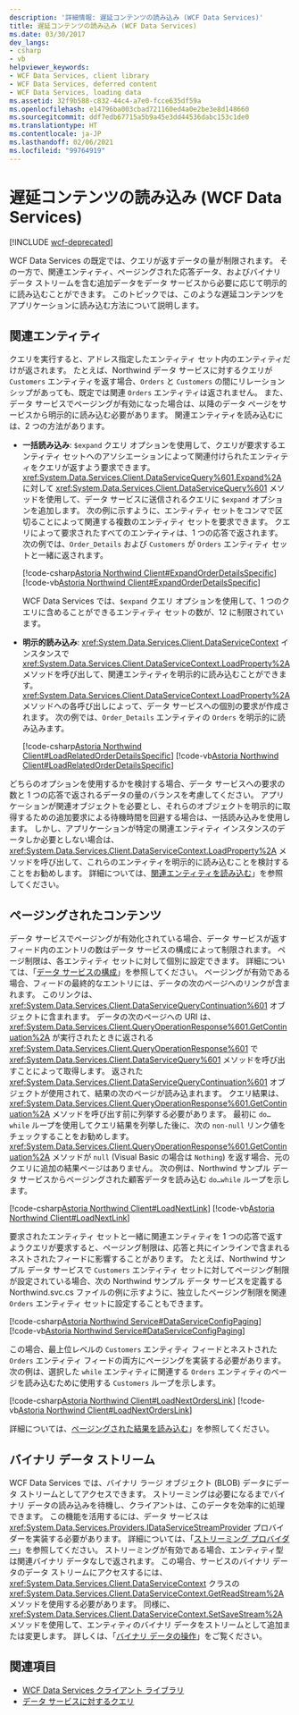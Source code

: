 ```yaml
---
description: '詳細情報: 遅延コンテンツの読み込み (WCF Data Services)'
title: 遅延コンテンツの読み込み (WCF Data Services)
ms.date: 03/30/2017
dev_langs:
- csharp
- vb
helpviewer_keywords:
- WCF Data Services, client library
- WCF Data Services, deferred content
- WCF Data Services, loading data
ms.assetid: 32f9b588-c832-44c4-a7e0-fcce635df59a
ms.openlocfilehash: e14796ba003cbad721160ed4a0e2be3e8d148660
ms.sourcegitcommit: ddf7edb67715a5b9a45e3dd44536dabc153c1de0
ms.translationtype: HT
ms.contentlocale: ja-JP
ms.lasthandoff: 02/06/2021
ms.locfileid: "99764919"
---
```

# <a name="loading-deferred-content-wcf-data-services"></a>遅延コンテンツの読み込み (WCF Data Services)

[!INCLUDE [wcf-deprecated](~/includes/wcf-deprecated.md)]

WCF Data Services の既定では、クエリが返すデータの量が制限されます。 その一方で、関連エンティティ、ページングされた応答データ、およびバイナリ データ ストリームを含む追加データをデータ サービスから必要に応じて明示的に読み込むことができます。 このトピックでは、このような遅延コンテンツをアプリケーションに読み込む方法について説明します。  
  
## <a name="related-entities"></a>関連エンティティ  

 クエリを実行すると、アドレス指定したエンティティ セット内のエンティティだけが返されます。 たとえば、Northwind データ サービスに対するクエリが `Customers` エンティティを返す場合、`Orders` と `Customers` の間にリレーションシップがあっても、既定では関連 `Orders` エンティティは返されません。 また、データ サービスでページングが有効になった場合は、以降のデータ ページをサービスから明示的に読み込む必要があります。 関連エンティティを読み込むには、2 つの方法があります。  
  
- **一括読み込み**: `$expand` クエリ オプションを使用して、クエリが要求するエンティティ セットへのアソシエーションによって関連付けられたエンティティをクエリが返すよう要求できます。 <xref:System.Data.Services.Client.DataServiceQuery%601.Expand%2A> に対して <xref:System.Data.Services.Client.DataServiceQuery%601> メソッドを使用して、データ サービスに送信されるクエリに `$expand` オプションを追加します。 次の例に示すように、エンティティ セットをコンマで区切ることによって関連する複数のエンティティ セットを要求できます。 クエリによって要求されたすべてのエンティティは、1 つの応答で返されます。 次の例では、`Order_Details` および `Customers` が `Orders` エンティティ セットと一緒に返されます。  
  
     [!code-csharp[Astoria Northwind Client#ExpandOrderDetailsSpecific](../../../../samples/snippets/csharp/VS_Snippets_Misc/astoria_northwind_client/cs/source.cs#expandorderdetailsspecific)]
     [!code-vb[Astoria Northwind Client#ExpandOrderDetailsSpecific](../../../../samples/snippets/visualbasic/VS_Snippets_Misc/astoria_northwind_client/vb/source.vb#expandorderdetailsspecific)]  
  
     WCF Data Services では、`$expand` クエリ オプションを使用して、1 つのクエリに含めることができるエンティティ セットの数が、12 に制限されています。  
  
- **明示的読み込み**: <xref:System.Data.Services.Client.DataServiceContext> インスタンスで <xref:System.Data.Services.Client.DataServiceContext.LoadProperty%2A> メソッドを呼び出して、関連エンティティを明示的に読み込むことができます。 <xref:System.Data.Services.Client.DataServiceContext.LoadProperty%2A> メソッドへの各呼び出しによって、データ サービスへの個別の要求が作成されます。 次の例では、`Order_Details` エンティティの `Orders` を明示的に読み込みます。  
  
     [!code-csharp[Astoria Northwind Client#LoadRelatedOrderDetailsSpecific](../../../../samples/snippets/csharp/VS_Snippets_Misc/astoria_northwind_client/cs/source.cs#loadrelatedorderdetailsspecific)]
     [!code-vb[Astoria Northwind Client#LoadRelatedOrderDetailsSpecific](../../../../samples/snippets/visualbasic/VS_Snippets_Misc/astoria_northwind_client/vb/source.vb#loadrelatedorderdetailsspecific)]  
  
 どちらのオプションを使用するかを検討する場合、データ サービスへの要求の数と 1 つの応答で返されるデータの量のバランスを考慮してください。 アプリケーションが関連オブジェクトを必要とし、それらのオブジェクトを明示的に取得するための追加要求による待機時間を回避する場合は、一括読み込みを使用します。 しかし、アプリケーションが特定の関連エンティティ インスタンスのデータしか必要としない場合は、<xref:System.Data.Services.Client.DataServiceContext.LoadProperty%2A> メソッドを呼び出して、これらのエンティティを明示的に読み込むことを検討することをお勧めします。 詳細については、[関連エンティティを読み込む](how-to-load-related-entities-wcf-data-services.md)」を参照してください。  
  
## <a name="paged-content"></a>ページングされたコンテンツ  

 データ サービスでページングが有効化されている場合、データ サービスが返すフィード内のエントリの数はデータ サービスの構成によって制限されます。 ページ制限は、各エンティティ セットに対して個別に設定できます。 詳細については、「[データ サービスの構成](configuring-the-data-service-wcf-data-services.md)」を参照してください。 ページングが有効である場合、フィードの最終的なエントリには、データの次のページへのリンクが含まれます。 このリンクは、<xref:System.Data.Services.Client.DataServiceQueryContinuation%601> オブジェクトに含まれます。 データの次のページへの URI は、<xref:System.Data.Services.Client.QueryOperationResponse%601.GetContinuation%2A> が実行されたときに返される <xref:System.Data.Services.Client.QueryOperationResponse%601> で <xref:System.Data.Services.Client.DataServiceQuery%601> メソッドを呼び出すことによって取得します。 返された <xref:System.Data.Services.Client.DataServiceQueryContinuation%601> オブジェクトが使用されて、結果の次のページが読み込まれます。 クエリ結果は、<xref:System.Data.Services.Client.QueryOperationResponse%601.GetContinuation%2A> メソッドを呼び出す前に列挙する必要があります。 最初に `do…while` ループを使用してクエリ結果を列挙した後に、次の `non-null` リンク値をチェックすることをお勧めします。 <xref:System.Data.Services.Client.QueryOperationResponse%601.GetContinuation%2A> メソッドが `null` (Visual Basic の場合は `Nothing`) を返す場合、元のクエリに追加の結果ページはありません。 次の例は、Northwind サンプル データ サービスからページングされた顧客データを読み込む `do…while` ループを示します。  
  
 [!code-csharp[Astoria Northwind Client#LoadNextLink](../../../../samples/snippets/csharp/VS_Snippets_Misc/astoria_northwind_client/cs/source.cs#loadnextlink)]
 [!code-vb[Astoria Northwind Client#LoadNextLink](../../../../samples/snippets/visualbasic/VS_Snippets_Misc/astoria_northwind_client/vb/source.vb#loadnextlink)]  
  
 要求されたエンティティ セットと一緒に関連エンティティを 1 つの応答で返すようクエリが要求すると、ページング制限は、応答と共にインラインで含まれるネストされたフィードに影響することがあります。 たとえば、Northwind サンプル データ サービスで `Customers` エンティティ セットに対してページング制限が設定されている場合、次の Northwind サンプル データ サービスを定義する Northwind.svc.cs ファイルの例に示すように、独立したページング制限を関連 `Orders` エンティティ セットに設定することもできます。  
  
 [!code-csharp[Astoria Northwind Service#DataServiceConfigPaging](../../../../samples/snippets/csharp/VS_Snippets_Misc/astoria_northwind_service/cs/northwind.svc.cs#dataserviceconfigpaging)]
 [!code-vb[Astoria Northwind Service#DataServiceConfigPaging](../../../../samples/snippets/visualbasic/VS_Snippets_Misc/astoria_northwind_service/vb/northwind.svc.vb#dataserviceconfigpaging)]  
  
 この場合、最上位レベルの `Customers` エンティティ フィードとネストされた `Orders` エンティティ フィードの両方にページングを実装する必要があります。 次の例は、選択した `while` エンティティに関連する `Orders` エンティティのページを読み込むために使用する `Customers` ループを示します。  
  
 [!code-csharp[Astoria Northwind Client#LoadNextOrdersLink](../../../../samples/snippets/csharp/VS_Snippets_Misc/astoria_northwind_client/cs/source.cs#loadnextorderslink)]
 [!code-vb[Astoria Northwind Client#LoadNextOrdersLink](../../../../samples/snippets/visualbasic/VS_Snippets_Misc/astoria_northwind_client/vb/source.vb#loadnextorderslink)]  
  
 詳細については、[ページングされた結果を読み込む](how-to-load-paged-results-wcf-data-services.md)」を参照してください。  
  
## <a name="binary-data-streams"></a>バイナリ データ ストリーム  

 WCF Data Services では、バイナリ ラージ オブジェクト (BLOB) データにデータ ストリームとしてアクセスできます。 ストリーミングは必要になるまでバイナリ データの読み込みを待機し、クライアントは、このデータを効率的に処理できます。 この機能を活用するには、データ サービスは <xref:System.Data.Services.Providers.IDataServiceStreamProvider> プロバイダーを実装する必要があります。 詳細については、「[ストリーミング プロバイダー](streaming-provider-wcf-data-services.md)」を参照してください。 ストリーミングが有効である場合、エンティティ型は関連バイナリ データなしで返されます。 この場合、サービスのバイナリ データのデータ ストリームにアクセスするには、<xref:System.Data.Services.Client.DataServiceContext> クラスの <xref:System.Data.Services.Client.DataServiceContext.GetReadStream%2A> メソッドを使用する必要があります。 同様に、<xref:System.Data.Services.Client.DataServiceContext.SetSaveStream%2A> メソッドを使用して、エンティティのバイナリ データをストリームとして追加または変更します。 詳しくは、「[バイナリ データの操作](working-with-binary-data-wcf-data-services.md)」をご覧ください。  
  
## <a name="see-also"></a>関連項目

- [WCF Data Services クライアント ライブラリ](wcf-data-services-client-library.md)
- [データ サービスに対するクエリ](querying-the-data-service-wcf-data-services.md)
